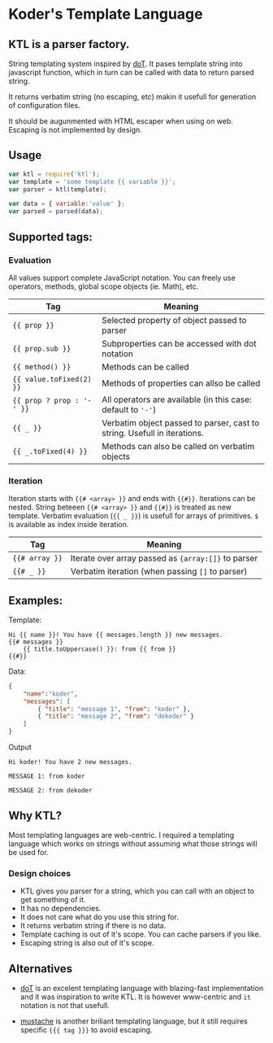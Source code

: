 # Koder's Template Language

## KTL is a parser factory.

String templating system inspired by [doT](https://github.com/olado/doT/). It pases template
string into javascript function, which in turn can be called with data to return parsed string.

It returns verbatim string (no escaping, etc) makin it usefull for generation of configuration files.

It should be augunmented with HTML escaper when using on web. Escaping is not implemented by design. 

## Usage
```javascript
var ktl = require('ktl');
var template = 'some template {{ variable }}';
var parser = ktl(template);

var data = { variable:'value' };
var parsed = parsed(data);
```

## Supported tags:
### Evaluation
All values support complete JavaScript notation. You can freely use operators, methods, global scope
objects (ie. Math), etc.

|Tag                        | Meaning
|---------------------------|--------------------------------------------------------------
|`{{ prop }}`               | Selected property of object passed to parser
|`{{ prop.sub }}`           | Subproperties can be accessed with dot notation
|`{{ method() }}`           | Methods can be called
|`{{ value.toFixed(2) }}`   | Methods of properties can allso be called
|`{{ prop ? prop : '-' }}`  | All operators are available (in this case: default to `'-'`)
|`{{ _ }}`                  | Verbatim object passed to parser, cast to string. Usefull in iterations. 
|`{{ _.toFixed(4) }}`       | Methods can also be called on verbatim objects

### Iteration
Iteration starts with `{{# <array> }}` and ends with `{{#}}`. Iterations can be nested. String
beteeen `{{# <array> }}` and `{{#}}` is treated as new template. Verbatim evaluation (`{{ _ }}`) is
usefull for arrays of primitives. `$` is available as index inside iteration.

|Tag                        | Meaning
|---------------------------|--------------------------------------------------------------
|`{{# array }}`             | Iterate over array passed as `{array:[]}` to parser
|`{{# _ }}`                 | Verbatim iteration (when passing `[]` to parser)

## Examples:

Template:
```ktl
Hi {{ name }}! You have {{ messages.length }} new messages.
{{# messages }}
    {{ title.toUppercase() }}: from {{ from }}
{{#}} 
```
Data:
```json
{
    "name":"koder",
    "messages": [
        { "title": "message 1", "from": "koder" },
        { "title": "message 2", "from": "dekoder" }       
    ]
}   

```
Output
```
Hi koder! You have 2 new messages.

MESSAGE 1: from koder

MESSAGE 2: from dekoder
```

## Why KTL?

Most templating languages are web-centric. I required a templating language which works on strings
without assuming what those strings will be used for.

### Design choices

* KTL gives you parser for a string, which you can call with an object to get something of it.
* It has no dependencies.
* It does not care what do you use this string for.
* It returns verbatim string if there is no data.
* Template caching is out of it's scope. You can cache parsers if you like.
* Escaping string is also out of it's scope. 

## Alternatives

* [doT](https://github.com/olado/doT/) is an excelent templating language with blazing-fast
implementation and it was inspiration to write KTL. It is however www-centric and `it` notation
is not that usefull.

* [mustache](https://mustache.github.io/) is another briliant templating language, but it still
requires specific `{{{ tag }}}` to avoid escaping.
